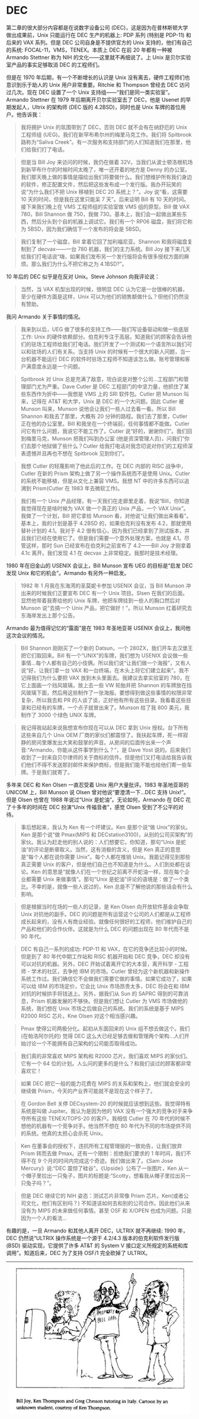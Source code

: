 # DEC

第二章的很大部分内容都是在说数字设备公司 (DEC)，这是因为在普林斯顿大学做出成果前，Unix 只能运行在 DEC 生产的机器上: PDP 系列 (特别是 PDP-11) 和后来的 VAX 系列。但是 DEC 公司自身是不提供官方的 Unix 支持的，他们有自己的系统: FOCAL-11，VMS，TENEX。本质上 DEC 在前 20 年都有一种被 Armando Stettner 称为 NIH 的文化——这里就不再细说了。上 Unix 是贝尔实验室产品的事实足够取消 DEC 的工程师们。

但是在 1970 年后期，有一个不断增长的认识是 Unix 没有离去，硬件工程师们也意识到乐于助人的 Unix 用户非常重要。Ritchie 和 Thompson 曾经去 DEC 访问过几次。现在 DEC 设置了一个 Unix 支持组——“我们是同一类实验室”。Armando Stettner 在 1979 年后期离开贝尔实验室去了 DEC，他是 Usenet 的早期发起人，Ultrix 的架构师 (DEC 版的 4.2BSD)，同时也是 Unix 车牌的首位用户。他告诉我：

> 我将拥护 Unix 的氛围带到了 DEC，否则 DEC 就不会有在纳舒厄的 Unix 工程师组 (UEG)。我们在新罕布希尔州的梅里马克工作。我们将 Spitbrook 路称为“Saliva Creek”。有一次服务和支持部门的人们知道我们在那里，他们给我们打了电话。

> 但是当 Bill Joy 来访问的时候，我仍在做着 32V。当我们从波士顿洛根机场到新罕布什尔的时候时间太晚了，唯一还开着的地方是 Denny 的办公室。我们那天晚上做的事情是描绘出我们将要做什么。我们想维护所有我们身边的软件，修正配置文件，然后把这些发布成一个发行版。我办开玩笑的说“为什么我们不把 Unix 移植到 DEC 20 系统上？”。Joy 说“看，这需要 10 天的时间，但是我在这里只能呆 7 天”。后来证明 Bill 有 10 天的时间。接下来我们晚上在 VMS 工程师组的实验室做 VMS 组的原型。Bill 做 VAX 780，Bill Shannon 做 750，我做 730。基本上，我们会一起做出某些东西，然后分头到个自的机器上调试它。我们有一个 RP06 磁盘，我们将它称为 5BSD，因为我们确信下一个发布的将会是 5BSD。

> 我们复制了一个磁盘，Bill 拿着它回了加利福尼亚。Shannon 和我将磁盘复制到了 decvax——一台 780 机器，我们的主力系统。Bill Joy 接下来几天给我们打电话说“嗨，如果我们发布另一个发行版将会有很多授权方面的麻烦。那么我们为什么不把它称之为 4.1BSD?”。

10 年后的 DEC 似乎是在反对 Unix。Steve Johnson 向我评论说：

> 当然，当 VAX 机型出现的时候，很明显 DEC 认为它是一台很棒的机器，至少在硬件方面是这样，Unix 可以为他们的销售额做什么？但他们仍然没有赞助。

我问 Armando 关于事情的情况。

> 我来到以后，UEG 做了很多的支持工作——我们写设备驱动和做一些底层工作: Unix 的硬件依赖部分。伯克利专注于高层。知道我们的顾客会告诉他们的驻场工程师给我们打电话。我们开发了一个测试和一个语言所以我们可以和驻场的人们有关系。当支持 Unix 的时候有一个很大的新人问题，当一台机器不能运行 DEC 的软件时驻场工程师不知道该怎么做。账号管理和客户满意度永远是一个问题。

> Spitbrook 对 Unix 总是充满了敌意，坦白说是对整个公司...工程部门和管理部门尤为严重。Dave Cutler 是 DEC 工程部门的中坚力量，他抓住了某些东西作为折中——我想是 VMS 上的 SRI 软件包。Cutler 把 Munson 叫来，记得在 AT&T 和大学，Unix 是 DEC 的一个大问题。因此 Cutler 被 Munson 叫来，Munson 说他会让我们一些人过去看一看。所以 Bill Shannon 和我去了那里，大概有 20 分钟的路程。我们去了那里，Cutler 正在他的办公室里。Bill 和我坐在一个终端前，任何事情都不能做。Cutler 问它有什么问题，我说它不能工作了。Cutler 说“好的，谢谢你们”。我们回到梅里马克，Munson 把我们叫到办公室 (他是资深管理人员)，问我们“你们去那个地狱做了些什么？Cutler 给我打电话对我念叨说对你们的工程师深表遗憾并且再也不想在 Spitbrook 见到你们”。

> 我想 Cutler 的轻蔑影响了他此后的工作。在 DEC 内部的 RISC 战争中，Cutler 在新的 Prism 架构上做了另一个操作系统而不是使用 Unix。Cutler 的系统不能移植，但是从文化上兼容 VMS。我想 NT 中的许多东西可以追溯到 Prism(Cutler 在 1983 年去微软工作)。

> 我们有一个 Unix 产品经理，有一天我们在走廊里走着，我说“Bill，你知道我觉得现在是啥时候为 VAX 做一个真正的 Unix 产品，一个 VAX Unix”。我做了一个计划，Bill 把它拿给 Munson 看，对他说“让我们做出来看看”。基本上，我的计划是基于 4.2BSD 的，如果伯克利没有发布 4.2，那就使用替补计划的 4.1。我对于 4.2 很有信心，因为我们已经拿到了测试版本，并且我们已经在使用它了。但是我们需要一个意外处理方案，也就是 4.1。尽管这样，那时 Sun 已经宣布在伯克利之前宣布了 4.2——Bill Joy 才刚拿着 4.1c 离开。我们发现 4.1 在 decvax 上非常稳定。我那时是技术经理。

1980 年在旧金山的 USENIX 会议上，Bill Munson 宣布 UEG 的目标是“启发 DEC 发现 Unix 和它的机会”。Armando 有另外一种启发。

> 1982 年 1 月我在东海湾的圣莫妮卡参加 USENIX 会议，当 Bill Munson 冲出来的时候我们正要宣布 DEC 有一个 Unix 项目。Slsen 在我们的后面。显然他带着我寄给他的 Unix 车牌，他把车牌挂到一些人的胸口然后对 Munson 说“去搞一个 Unix 产品，把它做好！”。所以 Munson 红着研究去东海岸发出上那个公告。

Armando 最为值得记忆的“露面”是在 1983 年圣地亚哥 USENIX 会议上，我问他这次会议的情况。

> Bill Shannon 刚刚买了一个新的 Datsun，一个 280ZX，我们开车去汉堡王把它们取回来。Bill 有一个“UNIX”的车牌，我们想为 USENIX 会议做一些事情...每个人都有自己的小伎俩。所以我们说“让我们做一个海报”，又有人说“好，让我们拿一台 VAX 和一台终端，在木头上将它们建立起来”。我不记得我们为什么要把 VAX 放到木头里面去。我建议去拿实验室的 780，在它上面画一个挡风玻璃，放上去一些 VW 轮胎并把 Shannon 的车牌放在挡风玻璃下面，然后用这些制作了一张海报。要想得到做这些事情的权限非常复杂，所以我去和 PR 的人谈了谈，正好他有所有这些目录。我看着这些目录和已经有的车牌，一个点子就冒出来了。Munson 给了我 800 美元，我制作了 3000 个绿色 UNIX 车牌。

> 我记得我站起来说我想宣布你现在可以从 DEC 拿到 Unix 授权。台下所有这些来自几个 Unix OEM 厂商的家伙们都震惊了。我扶起车牌，死一样寂静的房间里爆发出大笑和鼓掌的声音。从房间的后面传出来一个声音:“Armando，你能从这件事学到什么？”，是 Dave Yost 说的。后来我们收到了一封来自贝尔律师的关于商标的信件。但是他们又打电话给我告诉我们他们不得不发送那封邮件来保护商标，但是我们能不能也给他们寄一些车牌。于是我们就寄了。

多年来 DEC 和 Ken Olsen 一直忍受着 Unix 用户大量批评。1983 年圣地亚哥的 UNICOM 上，Bill Munson 说 Olsen 曾对他说“要澄清一下...DEC 支持 Unix!”。但是 Olsen 也曾在 1988 年说过“Unix 是蛇油”。无论如何，Armando 在 DEC 花了十多年的时间在 DEC 扮演“Unix 传福音者”，感觉 Olsen 受到了不公平的对待。

> 事后想起来，我认为 Ken 有一个坏建议。Ken 是那个说“做 Unix”的家伙。Ken 是那个说“做 Pmax(MIPS 和 DECstation3100)，从别的公司买架构”的家伙。我认为赶走他的别人说的：人们想要它。你知道，那句“Unix 是蛇油”的评论是断章取义。当然，这有消极的含义，但是 Ken 真正的意思是“每个人都在说你需要 Unix”。每个人都在推销 Unix。我能记得见到那些真正需要 Unix 的客户，但是他们自己也不知道是为什么。人们到处都在谈论。Ken 的意思是“就像人们在一个世纪之前离不开蛇油一样，现在每个企业都需要 Unix 来做事情”。那句“Unix 是蛇油”评论的语境是：做了一个类比。不幸的是，就像一些人说过的，Ken 总是不了解他说的那些话会有什么影响。

> 但是根据当时在场的一些人的记录，是 Ken Olsen 向开放软件基金会争取 Unix 对抗他的副手。DEC 的问题是所有运营这个公司的人们都是从工程师成长起来的，没有人有商业经验。就像任何很好的工程师，他们维护自己的产品和他们的合作伙伴。这就是为什么 DEC 的问题出现在 80 年代而不是 90 年代。

> DEC 有自己一系列的成功: PDP-11 和 VAX，在它的竞争还比较小的时候。但是到了 80 年代中期工作站和 RISC 机器开始和 DEC 竞争，DEC 却没有可以对抗的机器。另外，DEC 开始试着离开它的大本营，离开科学 - 工程师 - 学术的社区，去争抢 IBM 的市场。Cutler 曾经为这个新机器和新操作系统工作过。我们确信它不会做我们需要它做的事情。如果它成功了，如果可以给 IBM 的市场定价，它会比 Unix 市场昂贵太多，DEC 将会在和 IBM 对抗的时候拱手将钱送上。另外，据我们从 Sun 的 SAPRC 得到的可靠消息，Prism 机器发展的不够快。但是我们想让 Cutler 为 VMS 市场做他的系统，我们想在 Unix 市场之后做自己的系统。我们的系统是基于 MIPS R2000 RISC 芯片。Kne Olsen 对这个相当感兴趣。

> Pmax 使得公司两极分化。起初从东面回来的 Unix 组不想去做这个。我们 (在帕洛阿尔托的) 觉得 DEC 这么大已经足够去做和管理两个架构...人们开始讨论一个不能拥有自己架构的公司能否取得成功。

> 我们真的非常喜欢 MIPS 架构和 R2000 芯片。我们喜欢 MIPS 的家伙们。它有一个 64 位的计划。人么问的更多的是什么？和我们谈过的顾客都非常喜欢它！

> 如果 DEC 把它一般的能力花费在 MIPS 的关系和架构上，他们就会安全的继续做 Prism，今天的产业界可能就不是现在这个样子了。

> 在 Gordon Bell 关停 DECsystem-20 的时候就应该想到这些。我觉得特有系统是叫做 Jupiter。我认为是因为他的 VAX 没有一个强大的竞争对手来争夺所有这些 TENEX/TOPS-20 的客户。我相信 Cutler 在 70 年代的时候不想他的机器有一个竞争对手。他当然不想在 80 年代为不同的市场提供不同的系统。他真的太担心会杀死 Unix。

> Ken 在董事会的授权下，违抗所有工程管理层的一致劝告，让我们放弃 Prism 转而去做 Pmax。还有一个限制：拒绝我们要求的 1 年时间，我们不得不在 9 个月的时间内完成这个奇迹。我们做出来了。《Sam Jose Mercury》说:“DEC 震惊了硅谷”。《Upside》公布了一张图片，Ken 从一个帽子里拉出一只兔子，图片的标题是:“Scotty，想看我从帽子里拉出另一只兔子吗？”。

> 但是 DEC 继续它的 NIH 姿态：测试芯片非常像 Prism 芯片。Ken(或者公司文化，他们有区别吗？) 不知道该如何去和别的公司合作。因此他们从来没有为 MIPS 的未来做任何事情。甚至 OSF 和 X/OPEN 也成为问题。只是因为一个人的看法...

有趣的是，一旦 Armando 和其他人离开 DEC，ULTRIX 就不再继续: 1990 年，DEC 仍然说“ULTRIX 操作系统是一个源于 4.2/4.3 版本的伯克利软件发行版 (BSD) 驱动实现，它提供了许多 AT&T 的 System V 接口定义所规定的系统和库调用”。知道后来，DEC 为了支持 OSF/1 完全砍掉了 ULTRIX。

| ![](/assets/bill_ken_greg.jpg) |
| :-: |
